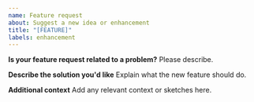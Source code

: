```yaml
---
name: Feature request
about: Suggest a new idea or enhancement
title: "[FEATURE]"
labels: enhancement
---
```


**Is your feature request related to a problem?**
Please describe.

**Describe the solution you'd like**
Explain what the new feature should do.

**Additional context**
Add any relevant context or sketches here.